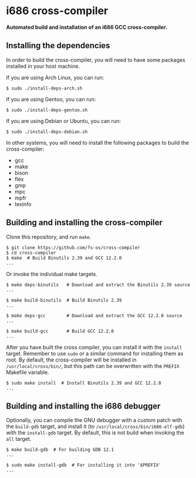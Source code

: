 # i686 cross-compiler

**Automated build and installation of an i686 GCC cross-compiler.**

## Installing the dependencies

In order to build the cross-compiler, you will need to have some packages
installed in your host machine.

If you are using Arch Linux, you can run:

```console
$ sudo ./install-deps-arch.sh
```

If you are using Gentoo, you can run:

```console
$ sudo ./install-deps-gentoo.sh
```

If you are using Debian or Ubuntu, you can run:

```console
$ sudo ./install-deps-debian.sh
```

In other systems, you will need to install the following packages to build the
cross-compiler:

- gcc
- make
- bison
- flex
- gmp
- mpc
- mpfr
- texinfo

## Building and installing the cross-compiler

Clone this repository, and run `make`.

```console
$ git clone https://github.com/fs-os/cross-compiler
$ cd cross-compiler
$ make  # Build Binutils 2.39 and GCC 12.2.0
...
```

Or invoke the individual make targets.

```console
$ make deps-binutils   # Download and extract the Binutils 2.39 source
...

$ make build-binutils  # Build Binutils 2.39
...

$ make deps-gcc        # Download and extract the GCC 12.2.0 source
...

$ make build-gcc       # Build GCC 12.2.0
...
```

After you have built the cross compiler, you can install it with the `install`
target. Remember to use `sudo` or a similar command for installing them as
root. By default, the cross-compiler will be installed in
`/usr/local/cross/bin/`, but this path can be overwritten with the `PREFIX`
Makefile variable.

```console
$ sudo make install  # Install Binutils 2.39 and GCC 12.2.0
...
```

## Building and installing the i686 debugger

Optionally, you can compile the GNU debugger with a custom patch with the
`build-gdb` target, and install it (to `/usr/local/cross/bin/i686-elf-gdb`) with
the `install-gdb` target. By default, this is not build when invoking the `all`
target.

```console
$ make build-gdb  # For building GDB 12.1
...

$ sudo make install-gdb  # For installing it into '$PREFIX'
...
```

